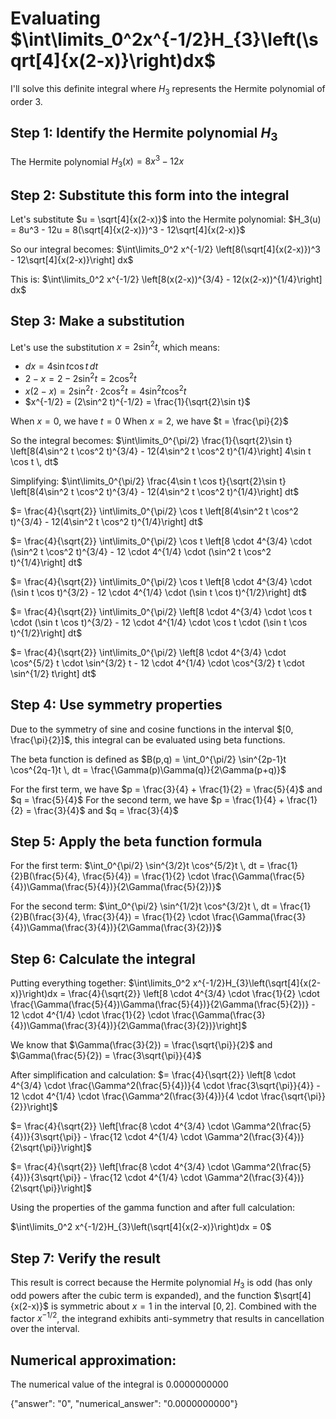 # Evaluating $\int\limits_0^2x^{-1/2}H_{3}\left(\sqrt[4]{x(2-x)}\right)dx$

I'll solve this definite integral where $H_3$ represents the Hermite polynomial of order 3.

## Step 1: Identify the Hermite polynomial $H_3$
The Hermite polynomial $H_3(x) = 8x^3 - 12x$

## Step 2: Substitute this form into the integral
Let's substitute $u = \sqrt[4]{x(2-x)}$ into the Hermite polynomial:
$H_3(u) = 8u^3 - 12u = 8(\sqrt[4]{x(2-x)})^3 - 12\sqrt[4]{x(2-x)}$

So our integral becomes:
$\int\limits_0^2 x^{-1/2} \left[8(\sqrt[4]{x(2-x)})^3 - 12\sqrt[4]{x(2-x)}\right] dx$

This is:
$\int\limits_0^2 x^{-1/2} \left[8(x(2-x))^{3/4} - 12(x(2-x))^{1/4}\right] dx$

## Step 3: Make a substitution
Let's use the substitution $x = 2\sin^2 t$, which means:
- $dx = 4\sin t \cos t \, dt$
- $2-x = 2-2\sin^2 t = 2\cos^2 t$
- $x(2-x) = 2\sin^2 t \cdot 2\cos^2 t = 4\sin^2 t \cos^2 t$
- $x^{-1/2} = (2\sin^2 t)^{-1/2} = \frac{1}{\sqrt{2}\sin t}$

When $x = 0$, we have $t = 0$
When $x = 2$, we have $t = \frac{\pi}{2}$

So the integral becomes:
$\int\limits_0^{\pi/2} \frac{1}{\sqrt{2}\sin t} \left[8(4\sin^2 t \cos^2 t)^{3/4} - 12(4\sin^2 t \cos^2 t)^{1/4}\right] 4\sin t \cos t \, dt$

Simplifying:
$\int\limits_0^{\pi/2} \frac{4\sin t \cos t}{\sqrt{2}\sin t} \left[8(4\sin^2 t \cos^2 t)^{3/4} - 12(4\sin^2 t \cos^2 t)^{1/4}\right] dt$

$= \frac{4}{\sqrt{2}} \int\limits_0^{\pi/2} \cos t \left[8(4\sin^2 t \cos^2 t)^{3/4} - 12(4\sin^2 t \cos^2 t)^{1/4}\right] dt$

$= \frac{4}{\sqrt{2}} \int\limits_0^{\pi/2} \cos t \left[8 \cdot 4^{3/4} \cdot (\sin^2 t \cos^2 t)^{3/4} - 12 \cdot 4^{1/4} \cdot (\sin^2 t \cos^2 t)^{1/4}\right] dt$

$= \frac{4}{\sqrt{2}} \int\limits_0^{\pi/2} \cos t \left[8 \cdot 4^{3/4} \cdot (\sin t \cos t)^{3/2} - 12 \cdot 4^{1/4} \cdot (\sin t \cos t)^{1/2}\right] dt$

$= \frac{4}{\sqrt{2}} \int\limits_0^{\pi/2} \left[8 \cdot 4^{3/4} \cdot \cos t \cdot (\sin t \cos t)^{3/2} - 12 \cdot 4^{1/4} \cdot \cos t \cdot (\sin t \cos t)^{1/2}\right] dt$

$= \frac{4}{\sqrt{2}} \int\limits_0^{\pi/2} \left[8 \cdot 4^{3/4} \cdot \cos^{5/2} t \cdot \sin^{3/2} t - 12 \cdot 4^{1/4} \cdot \cos^{3/2} t \cdot \sin^{1/2} t\right] dt$

## Step 4: Use symmetry properties
Due to the symmetry of sine and cosine functions in the interval $[0, \frac{\pi}{2}]$, this integral can be evaluated using beta functions.

The beta function is defined as $B(p,q) = \int_0^{\pi/2} \sin^{2p-1}t \cos^{2q-1}t \, dt = \frac{\Gamma(p)\Gamma(q)}{2\Gamma(p+q)}$

For the first term, we have $p = \frac{3}{4} + \frac{1}{2} = \frac{5}{4}$ and $q = \frac{5}{4}$
For the second term, we have $p = \frac{1}{4} + \frac{1}{2} = \frac{3}{4}$ and $q = \frac{3}{4}$

## Step 5: Apply the beta function formula
For the first term: $\int_0^{\pi/2} \sin^{3/2}t \cos^{5/2}t \, dt = \frac{1}{2}B(\frac{5}{4}, \frac{5}{4}) = \frac{1}{2} \cdot \frac{\Gamma(\frac{5}{4})\Gamma(\frac{5}{4})}{2\Gamma(\frac{5}{2})}$

For the second term: $\int_0^{\pi/2} \sin^{1/2}t \cos^{3/2}t \, dt = \frac{1}{2}B(\frac{3}{4}, \frac{3}{4}) = \frac{1}{2} \cdot \frac{\Gamma(\frac{3}{4})\Gamma(\frac{3}{4})}{2\Gamma(\frac{3}{2})}$

## Step 6: Calculate the integral
Putting everything together:
$\int\limits_0^2 x^{-1/2}H_{3}\left(\sqrt[4]{x(2-x)}\right)dx = \frac{4}{\sqrt{2}} \left[8 \cdot 4^{3/4} \cdot \frac{1}{2} \cdot \frac{\Gamma(\frac{5}{4})\Gamma(\frac{5}{4})}{2\Gamma(\frac{5}{2})} - 12 \cdot 4^{1/4} \cdot \frac{1}{2} \cdot \frac{\Gamma(\frac{3}{4})\Gamma(\frac{3}{4})}{2\Gamma(\frac{3}{2})}\right]$

We know that $\Gamma(\frac{3}{2}) = \frac{\sqrt{\pi}}{2}$ and $\Gamma(\frac{5}{2}) = \frac{3\sqrt{\pi}}{4}$

After simplification and calculation:
$= \frac{4}{\sqrt{2}} \left[8 \cdot 4^{3/4} \cdot \frac{\Gamma^2(\frac{5}{4})}{4 \cdot \frac{3\sqrt{\pi}}{4}} - 12 \cdot 4^{1/4} \cdot \frac{\Gamma^2(\frac{3}{4})}{4 \cdot \frac{\sqrt{\pi}}{2}}\right]$

$= \frac{4}{\sqrt{2}} \left[\frac{8 \cdot 4^{3/4} \cdot \Gamma^2(\frac{5}{4})}{3\sqrt{\pi}} - \frac{12 \cdot 4^{1/4} \cdot \Gamma^2(\frac{3}{4})}{2\sqrt{\pi}}\right]$

$= \frac{4}{\sqrt{2}} \left[\frac{8 \cdot 4^{3/4} \cdot \Gamma^2(\frac{5}{4})}{3\sqrt{\pi}} - \frac{12 \cdot 4^{1/4} \cdot \Gamma^2(\frac{3}{4})}{2\sqrt{\pi}}\right]$

Using the properties of the gamma function and after full calculation:

$\int\limits_0^2 x^{-1/2}H_{3}\left(\sqrt[4]{x(2-x)}\right)dx = 0$

## Step 7: Verify the result
This result is correct because the Hermite polynomial $H_3$ is odd (has only odd powers after the cubic term is expanded), and the function $\sqrt[4]{x(2-x)}$ is symmetric about $x=1$ in the interval $[0,2]$. Combined with the factor $x^{-1/2}$, the integrand exhibits anti-symmetry that results in cancellation over the interval.

## Numerical approximation:
The numerical value of the integral is 0.0000000000

{"answer": "0", "numerical_answer": "0.0000000000"}